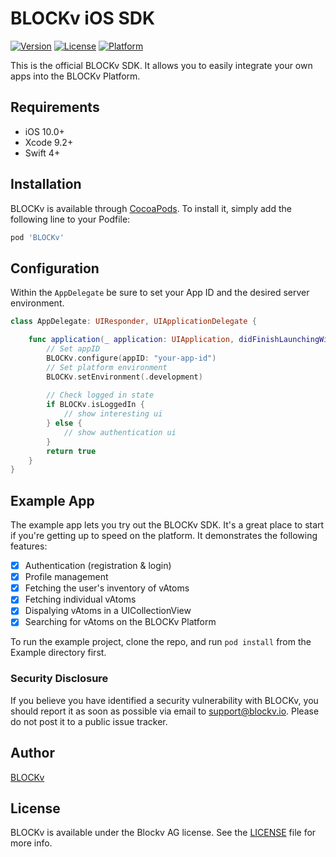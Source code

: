 # BLOCKv iOS SDK

[![Version](https://img.shields.io/cocoapods/v/BlockV.svg?style=flat)](http://cocoapods.org/pods/BlockV)
[![License](https://img.shields.io/cocoapods/l/BlockV.svg?style=flat)](http://cocoapods.org/pods/BlockV)
[![Platform](https://img.shields.io/cocoapods/p/BlockV.svg?style=flat)](http://cocoapods.org/pods/BlockV)

This is the official BLOCKv SDK. It allows you to easily integrate your own apps into the BLOCKv Platform.

## Requirements

- iOS 10.0+
- Xcode 9.2+
- Swift 4+

## Installation

BLOCKv is available through [CocoaPods](http://cocoapods.org). To install
it, simply add the following line to your Podfile:

```ruby
pod 'BLOCKv'
```

## Configuration

Within the `AppDelegate` be sure to set your App ID and the desired server environment.

```Swift
class AppDelegate: UIResponder, UIApplicationDelegate {

    func application(_ application: UIApplication, didFinishLaunchingWithOptions launchOptions: [UIApplicationLaunchOptionsKey: Any]?) -> Bool {
        // Set appID
        BLOCKv.configure(appID: "your-app-id")
        // Set platform environment
        BLOCKv.setEnvironment(.development)
        
        // Check logged in state
        if BLOCKv.isLoggedIn {
            // show interesting ui
        } else {
            // show authentication ui
        }
        return true
    }
}
```

## Example App

The example app lets you try out the BLOCKv SDK. It's a great place to start if you're getting up to speed on the platform. It demonstrates the following features:

- [x] Authentication (registration & login)
- [x] Profile management
- [x] Fetching the user's inventory of vAtoms
- [x] Fetching individual vAtoms
- [x] Dispalying vAtoms in a UICollectionView
- [x] Searching for vAtoms on the BLOCKv Platform

To run the example project, clone the repo, and run `pod install` from the Example directory first.

### Security Disclosure

If you believe you have identified a security vulnerability with BLOCKv, you should report it as soon as possible via email to support@blockv.io. Please do not post it to a public issue tracker.

## Author

[BLOCKv](developer.blockv.io)

## License

BLOCKv is available under the Blockv AG license. See the [LICENSE](https://github.com/BLOCKvIO/ios-sdk/blob/master/LICENSE) file for more info.
